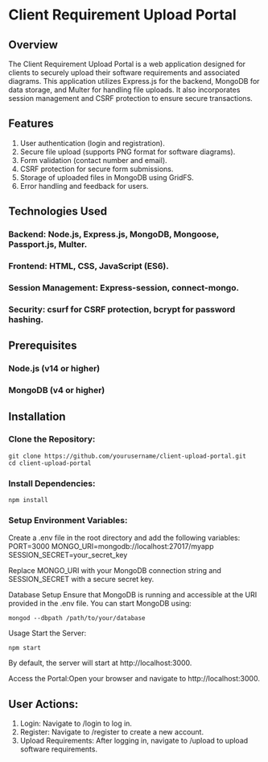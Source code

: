 # Client Requirement Upload Portal
## Overview
The Client Requirement Upload Portal is a web application designed for clients to securely upload their software requirements and associated diagrams. This application utilizes Express.js for the backend, MongoDB for data storage, and Multer for handling file uploads. It also incorporates session management and CSRF protection to ensure secure transactions.

## Features
1. User authentication (login and registration).
2. Secure file upload (supports PNG format for software diagrams).
3. Form validation (contact number and email).
4. CSRF protection for secure form submissions.
5. Storage of uploaded files in MongoDB using GridFS.
6. Error handling and feedback for users.


## Technologies Used

### Backend: Node.js, Express.js, MongoDB, Mongoose, Passport.js, Multer.
### Frontend: HTML, CSS, JavaScript (ES6).
### Session Management: Express-session, connect-mongo.
### Security: csurf for CSRF protection, bcrypt for password hashing.

## Prerequisites
### Node.js (v14 or higher)
### MongoDB (v4 or higher)

## Installation
### Clone the Repository:
```
git clone https://github.com/yourusername/client-upload-portal.git
cd client-upload-portal
```

### Install Dependencies:
```
npm install
```

### Setup Environment Variables:

Create a .env file in the root directory and add the following variables:
PORT=3000
MONGO_URI=mongodb://localhost:27017/myapp
SESSION_SECRET=your_secret_key

Replace MONGO_URI with your MongoDB connection string and SESSION_SECRET with a secure secret key.

Database Setup
Ensure that MongoDB is running and accessible at the URI provided in the .env file. You can start MongoDB using:
```
mongod --dbpath /path/to/your/database
```
Usage
Start the Server:
```
npm start
```
By default, the server will start at http://localhost:3000.

Access the Portal:Open your browser and navigate to http://localhost:3000.

## User Actions:
1. Login: Navigate to /login to log in.
2. Register: Navigate to /register to create a new account.
3. Upload Requirements: After logging in, navigate to /upload to upload software requirements.
